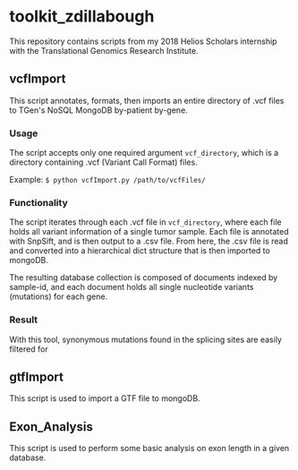 # toolkit_zdillabough
This repository contains scripts from my 2018 Helios Scholars internship with the Translational Genomics Research Institute.

## vcfImport

This script annotates, formats, then imports an entire directory of .vcf files to TGen's NoSQL MongoDB by-patient by-gene.

### Usage

The script accepts only one required argument ```vcf_directory```, which is a directory containing .vcf (Variant Call Format) files.

Example: ```$ python vcfImport.py /path/to/vcfFiles/```

### Functionality

The script iterates through each .vcf file in ```vcf_directory```, where each file holds all variant information of a single tumor sample. Each file is annotated with SnpSift, and is then output to a .csv file. From here, the .csv file is read and converted into a hierarchical dict structure that is then imported to mongoDB.

The resulting database collection is composed of documents indexed by sample-id, and each document holds all single nucleotide variants (mutations) for each gene.

### Result

With this tool, synonymous mutations found in the splicing sites are easily filtered for

## gtfImport

This script is used to import a GTF file to mongoDB.

## Exon_Analysis

This script is used to perform some basic analysis on exon length in a given database.
